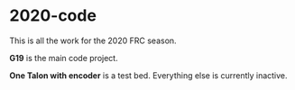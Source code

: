 # 2020-code

This is all the work for the 2020 FRC season.

**G19** is the main code project.

**One Talon with encoder** is a test bed.
Everything else is currently inactive.
